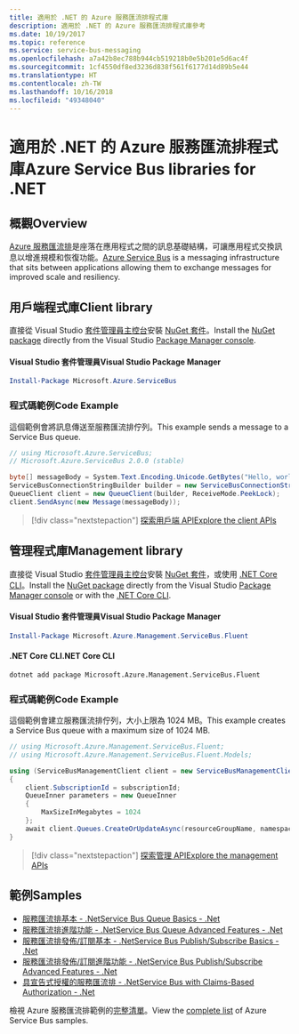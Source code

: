 ```yaml
---
title: 適用於 .NET 的 Azure 服務匯流排程式庫
description: 適用於 .NET 的 Azure 服務匯流排程式庫參考
ms.date: 10/19/2017
ms.topic: reference
ms.service: service-bus-messaging
ms.openlocfilehash: a7a42b8ec788b944cb519218b0e5b201e5d6ac4f
ms.sourcegitcommit: 1cf4550df8ed3236d838f561f6177d14d89b5e44
ms.translationtype: HT
ms.contentlocale: zh-TW
ms.lasthandoff: 10/16/2018
ms.locfileid: "49348040"
---
```

# <a name="azure-service-bus-libraries-for-net"></a><span data-ttu-id="418c7-103">適用於 .NET 的 Azure 服務匯流排程式庫</span><span class="sxs-lookup"><span data-stu-id="418c7-103">Azure Service Bus libraries for .NET</span></span>

## <a name="overview"></a><span data-ttu-id="418c7-104">概觀</span><span class="sxs-lookup"><span data-stu-id="418c7-104">Overview</span></span>

<span data-ttu-id="418c7-105">[Azure 服務匯流排](https://docs.microsoft.com/azure/service-bus-messaging/service-bus-messaging-overview)是座落在應用程式之間的訊息基礎結構，可讓應用程式交換訊息以增進規模和恢復功能。</span><span class="sxs-lookup"><span data-stu-id="418c7-105">[Azure Service Bus](https://docs.microsoft.com/azure/service-bus-messaging/service-bus-messaging-overview) is a messaging infrastructure that sits between applications allowing them to exchange messages for improved scale and resiliency.</span></span>

## <a name="client-library"></a><span data-ttu-id="418c7-106">用戶端程式庫</span><span class="sxs-lookup"><span data-stu-id="418c7-106">Client library</span></span>

<span data-ttu-id="418c7-107">直接從 Visual Studio [套件管理員主控台][PackageManager]安裝 [NuGet 套件](https://www.nuget.org/packages/Microsoft.Azure.ServiceBus)。</span><span class="sxs-lookup"><span data-stu-id="418c7-107">Install the [NuGet package](https://www.nuget.org/packages/Microsoft.Azure.ServiceBus) directly from the Visual Studio [Package Manager console][PackageManager].</span></span>

#### <a name="visual-studio-package-manager"></a><span data-ttu-id="418c7-108">Visual Studio 套件管理員</span><span class="sxs-lookup"><span data-stu-id="418c7-108">Visual Studio Package Manager</span></span>

```powershell
Install-Package Microsoft.Azure.ServiceBus
```

### <a name="code-example"></a><span data-ttu-id="418c7-109">程式碼範例</span><span class="sxs-lookup"><span data-stu-id="418c7-109">Code Example</span></span>

<span data-ttu-id="418c7-110">這個範例會將訊息傳送至服務匯流排佇列。</span><span class="sxs-lookup"><span data-stu-id="418c7-110">This example sends a message to a Service Bus queue.</span></span>

```csharp
// using Microsoft.Azure.ServiceBus;
// Microsoft.Azure.ServiceBus 2.0.0 (stable)

byte[] messageBody = System.Text.Encoding.Unicode.GetBytes("Hello, world!");
ServiceBusConnectionStringBuilder builder = new ServiceBusConnectionStringBuilder(connectionString);
QueueClient client = new QueueClient(builder, ReceiveMode.PeekLock);
client.SendAsync(new Message(messageBody));
```

> [!div class="nextstepaction"]
> [<span data-ttu-id="418c7-111">探索用戶端 API</span><span class="sxs-lookup"><span data-stu-id="418c7-111">Explore the client APIs</span></span>](/dotnet/api/overview/azure/servicebus/client)


## <a name="management-library"></a><span data-ttu-id="418c7-112">管理程式庫</span><span class="sxs-lookup"><span data-stu-id="418c7-112">Management library</span></span>

<span data-ttu-id="418c7-113">直接從 Visual Studio [套件管理員主控台][PackageManager]安裝 [NuGet 套件](https://www.nuget.org/packages/Microsoft.Azure.Management.ServiceBus.Fluent)，或使用 [.NET Core CLI][DotNetCLI]。</span><span class="sxs-lookup"><span data-stu-id="418c7-113">Install the [NuGet package](https://www.nuget.org/packages/Microsoft.Azure.Management.ServiceBus.Fluent) directly from the Visual Studio [Package Manager console][PackageManager] or with the [.NET Core CLI][DotNetCLI].</span></span>

#### <a name="visual-studio-package-manager"></a><span data-ttu-id="418c7-114">Visual Studio 套件管理員</span><span class="sxs-lookup"><span data-stu-id="418c7-114">Visual Studio Package Manager</span></span>

```powershell
Install-Package Microsoft.Azure.Management.ServiceBus.Fluent
```

#### <a name="net-core-cli"></a><span data-ttu-id="418c7-115">.NET Core CLI</span><span class="sxs-lookup"><span data-stu-id="418c7-115">.NET Core CLI</span></span>

```bash
dotnet add package Microsoft.Azure.Management.ServiceBus.Fluent
```

### <a name="code-example"></a><span data-ttu-id="418c7-116">程式碼範例</span><span class="sxs-lookup"><span data-stu-id="418c7-116">Code Example</span></span>

<span data-ttu-id="418c7-117">這個範例會建立服務匯流排佇列，大小上限為 1024 MB。</span><span class="sxs-lookup"><span data-stu-id="418c7-117">This example creates a Service Bus queue with a maximum size of 1024 MB.</span></span>

```csharp
// using Microsoft.Azure.Management.ServiceBus.Fluent;
// using Microsoft.Azure.Management.ServiceBus.Fluent.Models;

using (ServiceBusManagementClient client = new ServiceBusManagementClient(credentials))
{
    client.SubscriptionId = subscriptionId;
    QueueInner parameters = new QueueInner
    {
        MaxSizeInMegabytes = 1024
    };
    await client.Queues.CreateOrUpdateAsync(resourceGroupName, namespaceName, queueName, parameters);
}
```

> [!div class="nextstepaction"]
> [<span data-ttu-id="418c7-118">探索管理 API</span><span class="sxs-lookup"><span data-stu-id="418c7-118">Explore the management APIs</span></span>](/dotnet/api/overview/azure/servicebus/management)

## <a name="samples"></a><span data-ttu-id="418c7-119">範例</span><span class="sxs-lookup"><span data-stu-id="418c7-119">Samples</span></span>

- [<span data-ttu-id="418c7-120">服務匯流排基本 - .Net</span><span class="sxs-lookup"><span data-stu-id="418c7-120">Service Bus Queue Basics - .Net</span></span>](https://azure.microsoft.com/resources/samples/service-bus-dotnet-manage-queue-with-basic-features/)
- [<span data-ttu-id="418c7-121">服務匯流排進階功能 - .Net</span><span class="sxs-lookup"><span data-stu-id="418c7-121">Service Bus Queue Advanced Features - .Net</span></span>](https://azure.microsoft.com/resources/samples/service-bus-dotnet-manage-queue-with-advanced-features/)
- [<span data-ttu-id="418c7-122">服務匯流排發佈/訂閱基本 - .Net</span><span class="sxs-lookup"><span data-stu-id="418c7-122">Service Bus Publish/Subscribe Basics - .Net</span></span>](https://azure.microsoft.com/resources/samples/service-bus-dotnet-manage-publish-subscribe-with-basic-features/)
- [<span data-ttu-id="418c7-123">服務匯流排發佈/訂閱進階功能 - .Net</span><span class="sxs-lookup"><span data-stu-id="418c7-123">Service Bus Publish/Subscribe Advanced Features - .Net</span></span>](https://azure.microsoft.com/resources/samples/service-bus-dotnet-manage-publish-subscribe-with-advanced-features/)
- [<span data-ttu-id="418c7-124">具宣告式授權的服務匯流排 - .Net</span><span class="sxs-lookup"><span data-stu-id="418c7-124">Service Bus with Claims-Based Authorization - .Net</span></span>](https://azure.microsoft.com/resources/samples/service-bus-dotnet-manage-with-claims-based-authorization/)

<span data-ttu-id="418c7-125">檢視 Azure 服務匯流排範例的[完整清單](https://azure.microsoft.com/resources/samples/?term=service+bus)。</span><span class="sxs-lookup"><span data-stu-id="418c7-125">View the [complete list](https://azure.microsoft.com/resources/samples/?term=service+bus) of Azure Service Bus samples.</span></span>


[PackageManager]: https://docs.microsoft.com/nuget/tools/package-manager-console
[DotNetCLI]: https://docs.microsoft.com/dotnet/core/tools/dotnet-add-package
